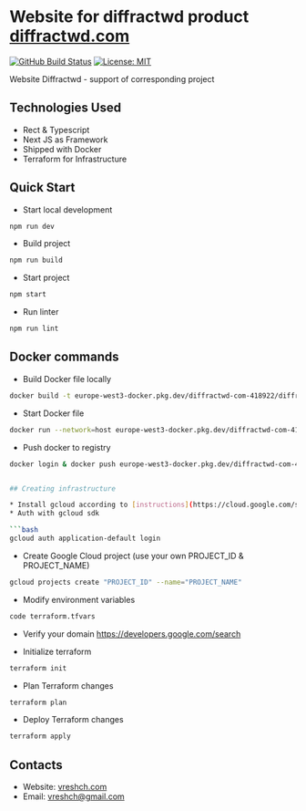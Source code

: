 # Website for diffractwd product [diffractwd.com](http://diffractwd.com)

[![GitHub Build Status](https://github.com/vreshch/diffractwd.com/workflows/CI/badge.svg)](https://github.com/vreshch/diffractwd.com/actions?query=workflow%3ACI)
[![License: MIT](https://img.shields.io/badge/License-MIT-gren.svg)](https://opensource.org/licenses/MIT)

Website Diffractwd - support of corresponding project

## Technologies Used

* Rect & Typescript
* Next JS as Framework
* Shipped with Docker
* Terraform for Infrastructure

## Quick Start

* Start local development

```bash
npm run dev
```

* Build project

```bash
npm run build
```

* Start project

```bash
npm start
```

* Run linter

```bash
npm run lint
```

## Docker commands

* Build Docker file locally

```bash
docker build -t europe-west3-docker.pkg.dev/diffractwd-com-418922/diffractwd/diffractwd-com:latest .
```

* Start Docker file

```bash
docker run --network=host europe-west3-docker.pkg.dev/diffractwd-com-418922/diffractwd/diffractwd-com:latest
```

* Push docker to registry

```bash
docker login & docker push europe-west3-docker.pkg.dev/diffractwd-com-418922/diffractwd/diffractwd-com:latest


## Creating infrastructure

* Install gcloud according to [instructions](https://cloud.google.com/sdk/docs/install)
* Auth with gcloud sdk

```bash
gcloud auth application-default login
```

* Create Google Cloud project (use your own PROJECT_ID & PROJECT_NAME)

```bash
gcloud projects create "PROJECT_ID" --name="PROJECT_NAME"
```

* Modify environment variables

```bash
code terraform.tfvars
```

* Verify your domain
https://developers.google.com/search

* Initialize terraform

```bash
terraform init
```

* Plan Terraform changes

```bash
terraform plan
```

* Deploy Terraform changes

```bash
terraform apply
```

## Contacts

* Website: [vreshch.com](http://vreshch.com)
* Email: vreshch@gmail.com
